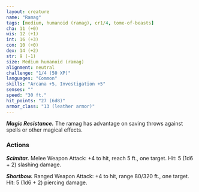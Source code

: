 ```yaml
---
layout: creature
name: "Ramag"
tags: [medium, humanoid (ramag), cr1/4, tome-of-beasts]
cha: 11 (+0)
wis: 12 (+1)
int: 16 (+3)
con: 10 (+0)
dex: 14 (+2)
str: 9 (-1)
size: Medium humanoid (ramag)
alignment: neutral
challenge: "1/4 (50 XP)"
languages: "Common"
skills: "Arcana +5, Investigation +5"
senses: ""
speed: "30 ft."
hit_points: "27 (6d8)"
armor_class: "13 (leather armor)"
---
```


***Magic Resistance.*** The ramag has advantage on saving throws against spells or other magical effects.

### Actions

***Scimitar.*** Melee Weapon Attack: +4 to hit, reach 5 ft., one target. Hit: 5 (1d6 + 2) slashing damage.

***Shortbow.*** Ranged Weapon Attack: +4 to hit, range 80/320 ft., one target. Hit: 5 (1d6 + 2) piercing damage.

